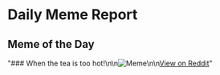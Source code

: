 # Daily Meme Report

## Meme of the Day
"### When the tea is too hot!\n\n![Meme](https://i.redd.it/9ac2qywx8fff1.png)\n\n[View on Reddit](https://redd.it/1mamrby)"
